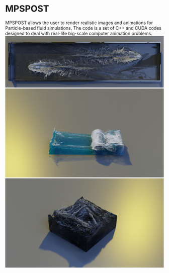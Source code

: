 # MPSPOST
MPSPOST allows the user to render realistic images and animations for Particle-based fluid simulations. The code is a set of C++ and CUDA codes designed to deal with real-life big-scale computer animation problems.
![image](https://github.com/xiaoxiaoyu1872/MPSPOST/blob/master/ship.png)
![image](https://github.com/xiaoxiaoyu1872/MPSPOST/blob/master/dambreak.png)
![image](https://github.com/xiaoxiaoyu1872/MPSPOST/blob/master/cir.png)
